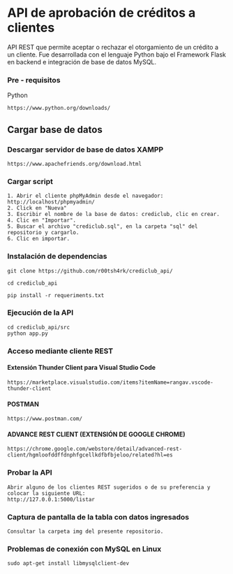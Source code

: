 # API de aprobación de créditos a clientes
API REST que permite aceptar o rechazar el otorgamiento de un crédito a un cliente. Fue desarrollada con el lenguaje Python bajo el Framework Flask en backend e integración de base de datos MySQL.

### Pre - requisitos
Python
```
https://www.python.org/downloads/
```
## Cargar base de datos
### Descargar servidor de base de datos XAMPP
```
https://www.apachefriends.org/download.html
```
### Cargar script 
```
1. Abrir el cliente phpMyAdmin desde el navegador: http://localhost/phpmyadmin/
2. Click en "Nueva"
3. Escribir el nombre de la base de datos: crediclub, clic en crear.
4. Clic en "Importar".
5. Buscar el archivo "crediclub.sql", en la carpeta "sql" del repositorio y cargarlo.
6. Clic en importar.
```

### Instalación de dependencias
```
git clone https://github.com/r00tsh4rk/crediclub_api/
```
```
cd crediclub_api
```
```
pip install -r requeriments.txt
```

### Ejecución de la API
```
cd crediclub_api/src
python app.py
```

### Acceso mediante cliente REST
####  Extensión Thunder Client para Visual Studio Code
```
https://marketplace.visualstudio.com/items?itemName=rangav.vscode-thunder-client
```
####  POSTMAN
```
https://www.postman.com/
```
####  ADVANCE REST CLIENT (EXTENSIÓN DE GOOGLE CHROME)
```
https://chrome.google.com/webstore/detail/advanced-rest-client/hgmloofddffdnphfgcellkdfbfbjeloo/related?hl=es
```
### Probar la API 
```
Abrir alguno de los clientes REST sugeridos o de su preferencia y colocar la siguiente URL:
http://127.0.0.1:5000/listar
```


### Captura de pantalla de la tabla con datos ingresados
```
Consultar la carpeta img del presente repositorio.
```


### Problemas de conexión con MySQL en Linux
```
sudo apt-get install libmysqlclient-dev
```
